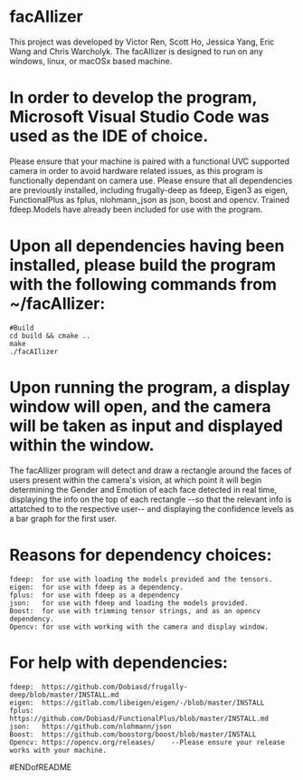 # facAIlizer

This project was developed by Victor Ren, Scott Ho, Jessica Yang, Eric Wang and Chris Warcholyk.
The facAIlizer is designed to run on any windows, linux, or macOSx based machine.

# In order to develop the program, Microsoft Visual Studio Code was used as the IDE of choice.
Please ensure that your machine is paired with a functional UVC supported camera in order to avoid hardware related issues,
    as this program is functionally dependant on camera use.
Please ensure that all dependencies are previously installed, including frugally-deep as fdeep, Eigen3 as eigen, 
    FunctionalPlus as fplus, nlohmann_json as json, boost and opencv.
Trained fdeep.Models have already been included for use with the program.
    
# Upon all dependencies having been installed, please build the program with the following commands from ~/facAIlizer:

    #Build
    cd build && cmake ..
    make
    ./facAIlizer
    
# Upon running the program, a display window will open, and the camera will be taken as input and displayed within the window.
The facAIlizer program will detect and draw a rectangle around the faces of users present within the camera's vision,
    at which point it will begin determining the Gender and Emotion of each face detected in real time, displaying the info
    on the top of each rectangle --so that the relevant info is attatched to to the respective user-- and displaying the confidence
    levels as a bar graph for the first user.

# Reasons for dependency choices:
    fdeep:  for use with loading the models provided and the tensors.
    eigen:  for use with fdeep as a dependency.
    fplus:  for use with fdeep as a dependency
    json:   for use with fdeep and loading the models provided.   
    Boost:  for use with trimming tensor strings, and as an opencv dependency.
    Opencv: for use with working with the camera and display window.

# For help with dependencies:
    fdeep:  https://github.com/Dobiasd/frugally-deep/blob/master/INSTALL.md
    eigen:  https://gitlab.com/libeigen/eigen/-/blob/master/INSTALL
    fplus:  https://github.com/Dobiasd/FunctionalPlus/blob/master/INSTALL.md
    json:   https://github.com/nlohmann/json
    Boost:  https://github.com/boostorg/boost/blob/master/INSTALL
    Opencv: https://opencv.org/releases/    --Please ensure your release works with your machine.

#ENDofREADME
